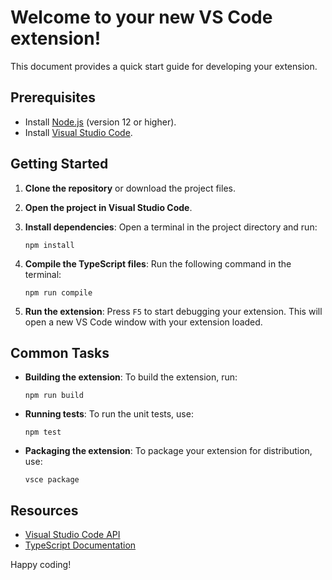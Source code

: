 # Welcome to your new VS Code extension!

This document provides a quick start guide for developing your extension.

## Prerequisites

- Install [Node.js](https://nodejs.org/) (version 12 or higher).
- Install [Visual Studio Code](https://code.visualstudio.com/).

## Getting Started

1. **Clone the repository** or download the project files.

2. **Open the project in Visual Studio Code**.

3. **Install dependencies**:
   Open a terminal in the project directory and run:
   ```
   npm install
   ```

4. **Compile the TypeScript files**:
   Run the following command in the terminal:
   ```
   npm run compile
   ```

5. **Run the extension**:
   Press `F5` to start debugging your extension. This will open a new VS Code window with your extension loaded.

## Common Tasks

- **Building the extension**:
  To build the extension, run:
  ```
  npm run build
  ```

- **Running tests**:
  To run the unit tests, use:
  ```
  npm test
  ```

- **Packaging the extension**:
  To package your extension for distribution, use:
  ```
  vsce package
  ```

## Resources

- [Visual Studio Code API](https://code.visualstudio.com/api)
- [TypeScript Documentation](https://www.typescriptlang.org/docs/)

Happy coding!